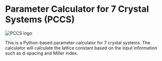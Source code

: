 # Parameter Calculator for 7 Crystal Systems (PCCS)
<img src="https://kyochigo.com/wp-content/uploads/2023/09/PCCS-logo-768x266.png" alt="PCCS logo">

This is a Python-based parameter calculator for 7 crystal systems.
The calculator will calculate the lattice constant based on the input information such as d-spacing and Miller index.
